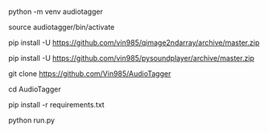 python -m venv audiotagger

source audiotagger/bin/activate


pip install -U https://github.com/vin985/qimage2ndarray/archive/master.zip

pip install -U https://github.com/vin985/pysoundplayer/archive/master.zip


git clone https://github.com/Vin985/AudioTagger

cd AudioTagger

pip install -r requirements.txt


python run.py
